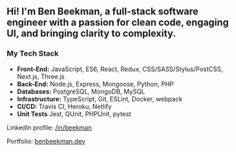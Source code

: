 ## Hi! I'm Ben Beekman, a full-stack software engineer with a passion for clean code, engaging UI, and bringing clarity to complexity.

### My Tech Stack
* **Front-End:** JavaScript, ES6, React, Redux, CSS/SASS/Stylus/PostCSS, Next.js, Three.js
* **Back-End:** Node.js, Express, Mongoose, Python, PHP
* **Databases:** PostgreSQL, MongoDB, MySQL
* **Infrastructure:** TypeScript, Git, ESLint, Docker, webpack
* **CI/CD:** Travis CI, Heroku, Netlify
* **Unit Tests** Jest, QUnit, PHPUnit, pytest

LinkedIn profile: [/in/beekman](https://linkedin.com/in/beekman)

Portfolio: [benbeekman.dev](https://benbeekman.dev)
